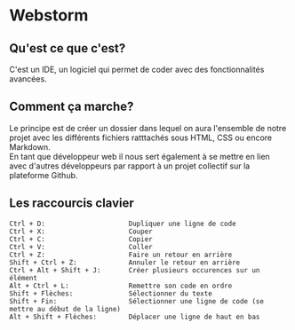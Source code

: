 # Webstorm  

## Qu'est ce que c'est?  
C'est un IDE, un logiciel qui permet de coder avec des fonctionnalités avancées. 

## Comment ça marche?  
Le principe est de créer un dossier dans lequel on aura l'ensemble de notre projet avec les différents fichiers ratttachés  sous HTML, CSS ou encore Markdown.  
En tant que développeur web il nous sert également à se mettre en lien avec d'autres développeurs par rapport à un projet collectif sur la plateforme Github.
 
## Les raccourcis clavier  
  
    Ctrl + D:                     Dupliquer une ligne de code
    Ctrl + X:                     Couper
    Ctrl + C:                     Copier
    Ctrl + V:                     Coller
    Ctrl + Z:                     Faire un retour en arrière
    Shift + Ctrl + Z:             Annuler le retour en arrière
    Ctrl + Alt + Shift + J:       Créer plusieurs occurences sur un élément
    Alt + Ctrl + L:               Remettre son code en ordre
    Shift + Flèches:              Sélectionner du texte
    Shift + Fin:                  Sélectionner une ligne de code (se mettre au début de la ligne)
    Alt + Shift + Flèches:        Déplacer une ligne de haut en bas
    



 
